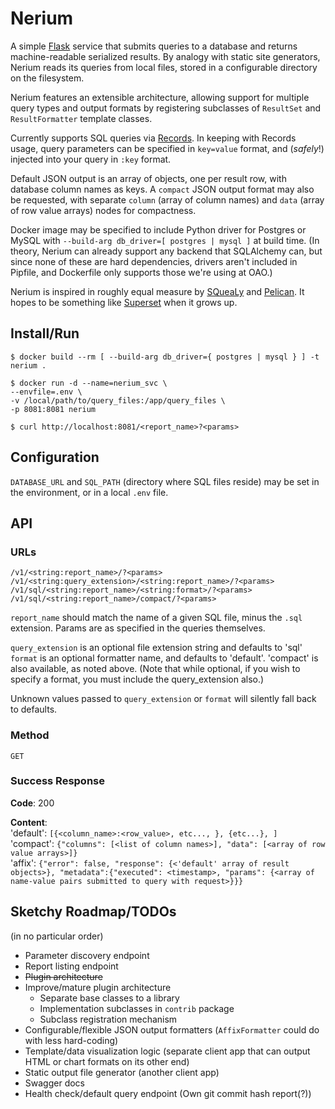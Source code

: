 # Nerium

A simple [Flask](http://flask.pocoo.org/) service that submits queries to a database and returns machine-readable serialized results. By analogy with static site generators, Nerium reads its queries from local files, stored in a configurable directory on the filesystem.

Nerium features an extensible architecture, allowing support for multiple query types and output formats by registering subclasses of `ResultSet` and `ResultFormatter` template classes.

Currently supports SQL queries via [Records](https://github.com/kennethreitz/records). In keeping with Records usage, query parameters can be specified in `key=value` format, and (_safely_!) injected into your query in `:key` format.

Default JSON output is an array of objects, one per result row, with database column names as keys. A `compact` JSON output format may also be requested, with separate `column` (array of column names) and `data` (array of row value arrays) nodes for compactness.

Docker image may be specified to include Python driver for Postgres or MySQL with `--build-arg db_driver=[ postgres | mysql ]` at build time. (In theory, Nerium can already support any backend that SQLAlchemy can, but since none of these are hard dependencies, drivers aren't included in Pipfile, and Dockerfile only supports those we're using at OAO.)

Nerium is inspired in roughly equal measure by [SQueaLy](https://hashedin.com/2017/04/24/squealy-intro-how-to-build-customized-dashboard/) and [Pelican](https://blog.getpelican.com/). It hopes to be something like [Superset](https://superset.incubator.apache.org/) when it grows up.

## Install/Run

```
$ docker build --rm [ --build-arg db_driver={ postgres | mysql } ] -t nerium .

$ docker run -d --name=nerium_svc \
--envfile=.env \
-v /local/path/to/query_files:/app/query_files \
-p 8081:8081 nerium

$ curl http://localhost:8081/<report_name>?<params>
```

## Configuration

`DATABASE_URL` and `SQL_PATH` (directory where SQL files reside) may be set in the environment, or in a local `.env` file.

## API

### URLs

`/v1/<string:report_name>/?<params>`  
`/v1/<string:query_extension>/<string:report_name>/?<params>`  
`/v1/sql/<string:report_name>/<string:format>/?<params>`  
`/v1/sql/<string:report_name>/compact/?<params>`

`report_name` should match the name of a given SQL file, minus the `.sql` extension. Params are as specified in the queries themselves.

`query_extension` is an optional file extension string and defaults to 'sql'
`format` is an optional formatter name, and defaults to 'default'. 'compact' is also available, as noted above. (Note that while optional, if you wish to specify a format, you must include the query_extension also.)

Unknown values passed to `query_extension` or `format` will silently fall back to defaults.

### Method

`GET`

### Success Response

**Code**: 200

**Content**:  
'default': `[{<column_name>:<row_value>, etc..., }, {etc...}, ]`  
'compact': `{"columns": [<list of column names>], "data": [<array of row value arrays>]}`  
'affix': `{"error": false, "response": {<'default' array of result objects>}, "metadata":{"executed": <timestamp>, "params": {<array of name-value pairs submitted to query with request>}}}`

## Sketchy Roadmap/TODOs

(in no particular order)
- Parameter discovery endpoint
- Report listing endpoint
- ~~Plugin architecture~~
- Improve/mature plugin architecture
    - Separate base classes to a library
    - Implementation subclasses in `contrib` package
    - Subclass registration mechanism
- Configurable/flexible JSON output formatters (`AffixFormatter` could do with less hard-coding)
- Template/data visualization logic (separate client app that can output HTML or chart formats on its other end)
- Static output file generator (another client app)
- Swagger docs
- Health check/default query endpoint (Own git commit hash report(?))
